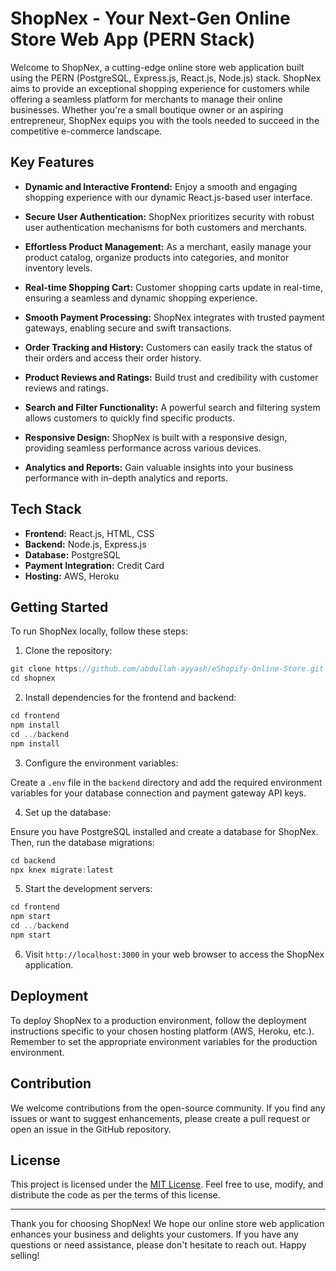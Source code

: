 # ShopNex - Your Next-Gen Online Store Web App (PERN Stack)

Welcome to ShopNex, a cutting-edge online store web application built using the PERN (PostgreSQL, Express.js, React.js, Node.js) stack. ShopNex aims to provide an exceptional shopping experience for customers while offering a seamless platform for merchants to manage their online businesses. Whether you're a small boutique owner or an aspiring entrepreneur, ShopNex equips you with the tools needed to succeed in the competitive e-commerce landscape.

## Key Features

- **Dynamic and Interactive Frontend:** Enjoy a smooth and engaging shopping experience with our dynamic React.js-based user interface.

- **Secure User Authentication:** ShopNex prioritizes security with robust user authentication mechanisms for both customers and merchants.

- **Effortless Product Management:** As a merchant, easily manage your product catalog, organize products into categories, and monitor inventory levels.

- **Real-time Shopping Cart:** Customer shopping carts update in real-time, ensuring a seamless and dynamic shopping experience.

- **Smooth Payment Processing:** ShopNex integrates with trusted payment gateways, enabling secure and swift transactions.

- **Order Tracking and History:** Customers can easily track the status of their orders and access their order history.

- **Product Reviews and Ratings:** Build trust and credibility with customer reviews and ratings.

- **Search and Filter Functionality:** A powerful search and filtering system allows customers to quickly find specific products.

- **Responsive Design:** ShopNex is built with a responsive design, providing seamless performance across various devices.

- **Analytics and Reports:** Gain valuable insights into your business performance with in-depth analytics and reports.

## Tech Stack

- **Frontend:** React.js, HTML, CSS
- **Backend:** Node.js, Express.js
- **Database:** PostgreSQL
- **Payment Integration:** Credit Card
- **Hosting:** AWS, Heroku

## Getting Started

To run ShopNex locally, follow these steps:

1. Clone the repository:
```javascript
git clone https://github.com/abdullah-ayyash/eShopify-Online-Store.git
cd shopnex
```
2. Install dependencies for the frontend and backend:
```javascript
cd frontend
npm install
cd ../backend
npm install
```

3. Configure the environment variables:

Create a `.env` file in the `backend` directory and add the required environment variables for your database connection and payment gateway API keys.

4. Set up the database:

Ensure you have PostgreSQL installed and create a database for ShopNex. Then, run the database migrations:
```javascript
cd backend
npx knex migrate:latest
```

5. Start the development servers:

```javascript
cd frontend
npm start
cd ../backend
npm start
```

6. Visit `http://localhost:3000` in your web browser to access the ShopNex application.

## Deployment

To deploy ShopNex to a production environment, follow the deployment instructions specific to your chosen hosting platform (AWS, Heroku, etc.). Remember to set the appropriate environment variables for the production environment.

## Contribution

We welcome contributions from the open-source community. If you find any issues or want to suggest enhancements, please create a pull request or open an issue in the GitHub repository.

## License

This project is licensed under the [MIT License](LICENSE). Feel free to use, modify, and distribute the code as per the terms of this license.

---

Thank you for choosing ShopNex! We hope our online store web application enhances your business and delights your customers. If you have any questions or need assistance, please don't hesitate to reach out. Happy selling!
